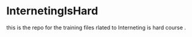 # InternetingIsHard
this is the repo for the training files rlated to Interneting is hard course . 
